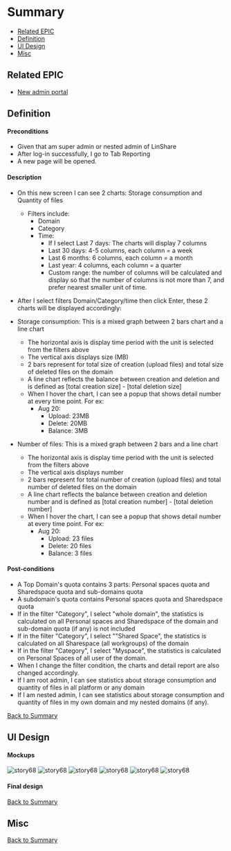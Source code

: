 # Summary

* [Related EPIC](#related-epic)
* [Definition](#definition)
* [UI Design](#ui-design)
* [Misc](#misc)

## Related EPIC

* [New admin portal](./README.md)

## Definition

#### Preconditions

- Given that am super admin or nested admin of LinShare
- After log-in successfully, I go to  Tab Reporting
- A new page will be opened.

#### Description

- On this new screen I can see 2 charts: Storage consumption and Quantity of files
    - Filters include:
        - Domain
        - Category
        - Time: 
           - If I select Last 7 days: The charts will display 7 columns 
           - Last 30 days: 4-5 columns, each column = a week 
           - Last 6 months: 6 columns, each column = a month
           - Last year: 4 columns, each column = a quarter
           - Custom range: the number of columns will be calculated and display so that the number of columns is not more than 7, and prefer nearest smaller unit of time.
- After I select filters Domain/Category/time then click Enter, these 2 charts will be displayed accordingly:
- Storage consumption: This is a mixed graph between 2 bars chart and a line chart
   - The horizontal axis is display time period with the unit is selected from the filters above
   - The vertical axis displays size (MB) 
   - 2 bars represent for total size of creation (upload files) and total size of deleted files on the domain 
   - A line chart reflects the balance between creation and deletion and is defined as [total creation size] - [total deletion size]
   - When I hover the chart, I can see a popup that shows detail number at every time point. For ex:
      - Aug 20: 
         - Upload: 23MB
         - Delete: 20MB
         - Balance: 3MB
      
- Number of files: This is a mixed graph between 2 bars and a line chart 
   - The horizontal axis is display time period with the unit is selected from the filters above
   - The vertical axis displays number
   - 2 bars represent for total number of creation (upload files) and total number of deleted files on the domain
   - A line chart reflects the balance between creation and deletion number and is defined as [total creation number] - [total deletion number]
   - When I hover the chart, I can see a popup that shows detail number at every time point. For ex:
      - Aug 20:
          - Upload: 23 files
          - Delete: 20 files
          - Balance: 3 files
          
#### Post-conditions

- A Top Domain's quota contains 3 parts: Personal spaces quota and Sharedspace quota and sub-domains quota
- A subdomain's quota contains Personal spaces quota and Sharedspace quota
- If in the filter "Category", I select "whole domain", the statistics is calculated on all Personal spaces and Sharedspace of the domain and sub-domain quota (if any) is not included
- If in the filter "Category", I select ""Shared Space", the statistics is calculated on all Sharespace (all workgroups) of the domain
- If in the filter "Category", I select "Myspace", the statistics is calculated on Personal Spaces of all user of the domain.
- When I change the filter condition, the charts and detail report are also changed accordingly.
- If I am root admin, I can see statistics about storage consumption and quantity of files in all platform or any domain
- If I am nested admin, I can see statistics about storage consumption and quantity of files in my own domain and my nested domains (if any).

[Back to Summary](#summary)

## UI Design

#### Mockups

![story68](./mockups/68.1.png)
![story68](./mockups/68.2.png)
![story68](./mockups/68.3.png)
![story68](./mockups/68.4.png)
![story68](./mockups/68.5.png)
![story68](./mockups/68.6.png)

#### Final design


[Back to Summary](#summary)
## Misc

[Back to Summary](#summary)



